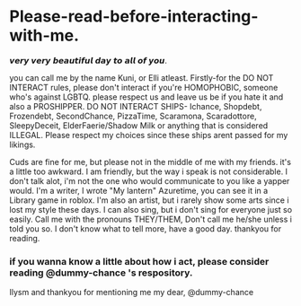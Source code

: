 # Please-read-before-interacting-with-me.
𝙫𝙚𝙧𝙮 𝙫𝙚𝙧𝙮 𝙗𝙚𝙖𝙪𝙩𝙞𝙛𝙪𝙡 𝙙𝙖𝙮 𝙩𝙤 𝙖𝙡𝙡 𝙤𝙛 𝙮𝙤𝙪. 

you can call me by the name Kuni, or Elli atleast. Firstly-for the DO NOT INTERACT rules, please don't interact if you're HOMOPHOBIC, someone who's against LGBTQ. please respect us and leave us be if you hate it and also a PROSHIPPER. DO NOT INTERACT SHIPS- Ichance, Shopdebt, Frozendebt, SecondChance, PizzaTime, Scaramona, Scaradottore, SleepyDeceit, ElderFaerie/Shadow Milk or anything that is considered ILLEGAL. Please respect my choices since these ships arent passed for my likings.

 Cuds are fine for me, but please not in the middle of me with my friends. it's a little too awkward. I am friendly, but the way i speak is not considerable. I don't talk alot, i'm not the one who would communicate to you like a yapper would.
 I'm a writer, I wrote "My lantern" Azuretime, you can see it in a Library game in roblox. I'm also an artist, but i rarely show some arts since i lost my style these days. I can also sing, but i don't sing for everyone just so easily. Call me with the pronouns THEY/THEM, Don't call me he/she unless i told you so. I don't know what to tell more, have a good day. thankyou for reading.

 ### if you wanna know a little about how i act, please consider reading @dummy-chance 's respository.

 Ilysm and thankyou for mentioning me my dear, @dummy-chance
